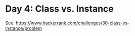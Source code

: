 # Day 4: Class vs. Instance

See. https://www.hackerrank.com/challenges/30-class-vs-instance/problem
